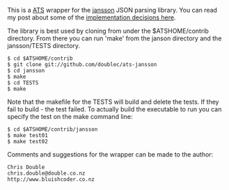 This is a [ATS](http://www.ats-lang.org) wrapper for the [jansson](http://www.digip.org/jansson/) JSON parsing library.  You can read my post about some of the [implementation decisions here](http://www.bluishcoder.co.nz/2010/11/23/more-on-type-safety-using-c-and-ats.html).

The library is best used by cloning from under the $ATSHOME/contrib directory. From there you can run 'make' from the janson directory and the jansson/TESTS directory.

    $ cd $ATSHOME/contrib
    $ git clone git://github.com/doublec/ats-jansson
    $ cd jansson
    $ make
    $ cd TESTS
    $ make

Note that the makefile for the TESTS will build and delete the tests. If they fail to build - the test failed. To actually build the executable to run you can specify the test on the make command line:

    $ cd $ATSHOME/contrib/jansson
    $ make test01
    $ make test02

Comments and suggestions for the wrapper can be made to the author:

    Chris Double
    chris.double@double.co.nz
    http://www.bluishcoder.co.nz
